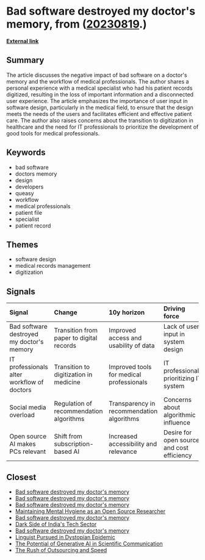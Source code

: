 # __Bad software destroyed my doctor's memory__, from ([20230819](https://kghosh.substack.com/p/20230819).)

__[External link](https://www.theregister.com/2023/08/16/bad_software_destroyed_doctors_memory/?td=rt-3a)__



## Summary

The article discusses the negative impact of bad software on a doctor's memory and the workflow of medical professionals. The author shares a personal experience with a medical specialist who had his patient records digitized, resulting in the loss of important information and a disconnected user experience. The article emphasizes the importance of user input in software design, particularly in the medical field, to ensure that the design meets the needs of the users and facilitates efficient and effective patient care. The author also raises concerns about the transition to digitization in healthcare and the need for IT professionals to prioritize the development of good tools for medical professionals.

## Keywords

* bad software
* doctors memory
* design
* developers
* queasy
* workflow
* medical professionals
* patient file
* specialist
* patient record

## Themes

* software design
* medical records management
* digitization

## Signals

| Signal                                     | Change                                   | 10y horizon                               | Driving force                              |
|:-------------------------------------------|:-----------------------------------------|:------------------------------------------|:-------------------------------------------|
| Bad software destroyed my doctor's memory  | Transition from paper to digital records | Improved access and usability of data     | Lack of user input in system design        |
| IT professionals alter workflow of doctors | Transition to digitization in medicine   | Improved tools for medical professionals  | IT professionals prioritizing IT system    |
| Social media overload                      | Regulation of recommendation algorithms  | Transparency in recommendation algorithms | Concerns about algorithmic influence       |
| Open source AI makes PCs relevant          | Shift from subscription-based AI         | Increased accessibility and relevance     | Desire for open source and cost efficiency |

## Closest

* [Bad software destroyed my doctor's memory](976f66dccf4086981111e810d0160229)
* [Bad software destroyed my doctor's memory](976f66dccf4086981111e810d0160229)
* [Bad software destroyed my doctor's memory](976f66dccf4086981111e810d0160229)
* [Maintaining Mental Hygiene as an Open Source Researcher](ed4473b3a0fa1513b565081d8773b33e)
* [Bad software destroyed my doctor's memory](976f66dccf4086981111e810d0160229)
* [Dark Side of India's Tech Sector](6ed5fdeafa587adf125587208fb0e01b)
* [Bad software destroyed my doctor's memory](976f66dccf4086981111e810d0160229)
* [Linguist Pursued in Dystopian Epidemic](63868d73fd4f4dff913a3bc85d42fa6b)
* [The Potential of Generative AI in Scientific Communication](60f3a64993d5e355561c59e5d641bec9)
* [The Rush of Outsourcing and Speed](99862957fcec17ca02dd7fceb346b4df)